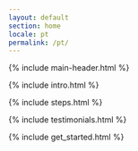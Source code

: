 ```yaml
---
layout: default
section: home
locale: pt
permalink: /pt/
---
```


{% include main-header.html %}

{% include intro.html %}

{% include steps.html %}

{% include testimonials.html %}

{% include get_started.html %}
